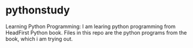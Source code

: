 # pythonstudy
Learning Python Programming: 
I am learing python programming from HeadFirst Python book. Files in this repo are the python programs from the book, which i am trying out. 
